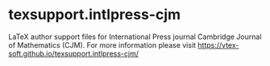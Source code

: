 # texsupport.intlpress-cjm
LaTeX author support files for International Press journal Cambridge Journal of Mathematics (CJM). For more information please visit https://vtex-soft.github.io/texsupport.intlpress-cjm/
